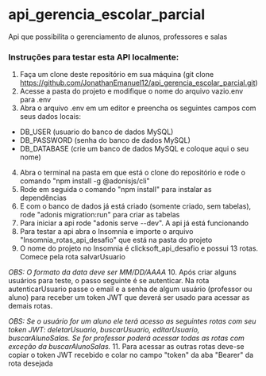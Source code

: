 # api_gerencia_escolar_parcial
Api que possibilita o gerenciamento de alunos, professores e salas

### Instruções para testar esta API localmente:

1. Faça um clone deste repositório em sua máquina (git clone https://github.com/JonathanEmanuel12/api_gerencia_escolar_parcial.git)
2. Acesse a pasta do projeto e modifique o nome do arquivo vazio.env para .env
3. Abra o arquivo .env em um editor e preencha os seguintes campos com seus dados locais:
 * DB_USER (usuario do banco de dados MySQL)
 * DB_PASSWORD (senha do banco de dados MySQL)
 * DB_DATABASE (crie um banco de dados MySQL e coloque aqui o seu nome)
4. Abra o terminal na pasta em que está o clone do repositório e rode o comando "npm install -g @adonisjs/cli"
5. Rode em seguida o comando "npm install" para instalar as dependências
6. E com o banco de dados já está criado (somente criado, sem tabelas), rode "adonis migration:run" para criar as tabelas
7. Para iniciar a api rode "adonis serve --dev". A api já está funcionando
8. Para testar a api abra o Insomnia e importe o arquivo "Insomnia_rotas_api_desafio" que está na pasta do projeto
9. O nome do projeto no Insomnia é clicksoft_api_desafio e possui 13 rotas. Comece pela rota salvarUsuario

*OBS: O formato da data deve ser MM/DD/AAAA*
10. Após criar alguns usuários para teste, o passo seguinte é se autenticar. Na rota autenticarUsuario passe o email e a senha de algum usuário (professor ou aluno) para receber um token JWT que deverá ser usado para acessar as demais rotas.

*OBS: Se o usuário for um aluno ele terá acesso as seguintes rotas com seu token JWT: deletarUsuario, buscarUsuario, editarUsuario, buscarAlunoSalas.
Se for professor poderá acessar todas as rotas com exceção da buscarAlunoSalas.*
11. Para acessar as outras rotas deve-se copiar o token JWT recebido e colar no campo "token" da aba "Bearer" da rota desejada
